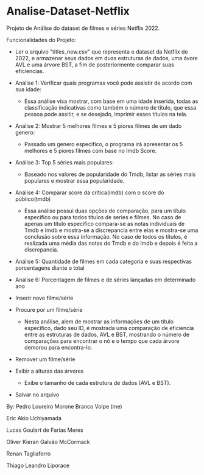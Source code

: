 # Analise-Dataset-Netflix

Projeto de Análise do dataset de filmes e séries Netflix 2022.

Funcionalidades do Projeto: 
 - Ler o arquivo "titles_new.csv" que representa o dataset da Netflix de 2022, e armazenar seus dados em duas estruturas de dados, uma ávore AVL e uma árvore BST, a fim de posteriormente comparar suas eficiencias.
   
 - Análise 1: Verificar quais programas você pode assistir de acordo com sua idade:
     - Essa análise visa mostrar, com base em uma idade inserida, todas as classificação indicativas como também o número de título, que essa pessoa pode assitir, e se desejado, imprimir esses títulos na tela.
       
 - Análise 2: Mostrar 5 melhores filmes e 5 piores filmes de um dado genero:
     - Passado um genero especifico, o programa irá apresentar os 5 melhores e 5 piores filmes com base no Imdb Score.
       
 - Análise 3: Top 5 séries mais populares:
     - Baseado nos valores de popularidade do Tmdb, listar as séries mais populares e mostrar essa popularidade.

 - Análise 4: Comparar score da crítica(imdb) com o score do público(tmdb)
     - Essa análise possui duas opções de comparação, para um título especifico ou para todos títulos de series e filmes. No caso de apenas um título especifico compara-se as notas individuais de Tmdb e Imdb e mostra-se a discrepancia entre elas e mostra-se uma conclusão sobre essa informação. No caso de todos os títulos, é realizada uma média das notas do Tmdb e do Imdb e depois é feita a discrepancia.

 - Análise 5: Quantidade de filmes em cada categoria e suas respectivas porcentagens diante o total

 - Análise 6: Porcentagem de filmes e de séries lançadas em determinado ano

 - Inserir novo filme/série

 - Procure por um filme/série
   - Nesta análise, alem de mostrar as informações de um título especifico, dado seu ID, é mostrada uma comparação de eficiencia entre as estruturas de dados, AVL e BST, mostrando o número de comparações para encontrar o nó e o tempo que cada árvore demorou para encontra-lo.
 - Remover um filme/série
   
 - Exibir a alturas das árvores
     - Exibe o tamanho de cada estrutura de dados (AVL e BST).
 - Salvar no arquivo

By: 
Pedro Loureiro Morone Branco Volpe (me)

Eric Akio Uchiyamada        

Lucas Goulart de Farias Meres  

Oliver Kieran Galvão McCormack   

Renan Tagliaferro    

Thiago Leandro Liporace
   

